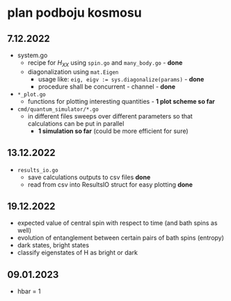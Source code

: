 # plan podboju kosmosu

## 7.12.2022
- system.go
  * recipe for $H_{XX}$ using `spin.go` and `many_body.go` - **done**
  * diagonalization using `mat.Eigen`
    * usage like: `eig, eigv := sys.diagonalize(params)` - **done**
    * procedure shall be concurrent - channel - **done**
- `*_plot.go`
  * functions for plotting interesting quantities - **1 plot scheme so far**
- `cmd/quantum_simulator/*.go`
  * in different files sweeps over different parameters so that calculations can be put in parallel 
    - **1 simulation so far** (could be more efficient for sure)
## 13.12.2022
- `results_io.go`
  * save calculations outputs to csv files **done**
  * read from csv into ResultsIO struct for easy plotting **done**
## 19.12.2022
- expected value of central spin with respect to time (and bath spins as well)
- evolution of entanglement between certain pairs of bath spins (entropy)
- dark states, bright states
- classify eigenstates of H as bright or dark

## 09.01.2023
- hbar = 1